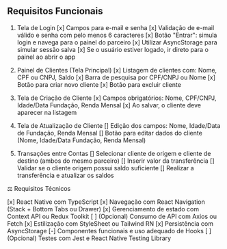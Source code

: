 ## Requisitos Funcionais

1. Tela de Login
   [x] Campos para e-mail e senha
   [x] Validação de e-mail válido e senha com pelo menos 6 caracteres
   [x] Botão &quot;Entrar&quot;: simula login e navega para o painel do parceiro
   [x] Utilizar AsyncStorage para simular sessão salva
   [x] Se o usuário estiver logado, ir direto para o painel ao abrir o app

2. Painel de Clientes (Tela Principal)
   [x] Listagem de clientes com: Nome, CPF ou CNPJ, Saldo
   [x] Barra de pesquisa por CPF/CNPJ ou Nome
   [x] Botão para criar novo cliente
   [x] Botão para excluir cliente

3. Tela de Criação de Cliente
   [x] Campos obrigatórios: Nome, CPF/CNPJ, Idade/Data Fundação,
   Renda Mensal
   [x] Ao salvar, o cliente deve aparecer na listagem

4. Tela de Atualização de Cliente
   [] Edição dos campos: Nome, Idade/Data de Fundação, Renda Mensal
   [] Botão para editar dados do cliente (Nome, Idade/Data Fundação,
   Renda Mensal)

5. Transações entre Contas
   [] Selecionar cliente de origem e cliente de destino (ambos do mesmo
   parceiro)
   [] Inserir valor da transferência
   [] Validar se o cliente origem possui saldo suficiente
   [] Realizar a transferência e atualizar os saldos

⚖️ Requisitos Técnicos

[x] React Native com TypeScript
[x] Navegação com React Navigation (Stack + Bottom Tabs ou Drawer)
[x] Gerenciamento de estado com Context API ou Redux Toolkit
[ ] (Opcional) Consumo de API com Axios ou Fetch
[x] Estilização com StyleSheet ou Tailwind RN
[x] Persistência com AsyncStorage
[-] Componentes funcionais e uso adequado de Hooks
[ ] (Opcional) Testes com Jest e React Native Testing Library
